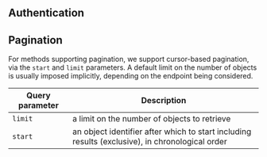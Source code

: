 ## Authentication



## Pagination

For methods supporting pagination, we support cursor-based pagination, via the `start` and `limit` parameters. A default limit on the number of objects is usually imposed implicitly, depending on the endpoint being considered.

| Query parameter | Description |
| --------------- | ----------- |
| `limit` | a limit on the number of objects to retrieve |
| `start` | an object identifier after which to start including results (exclusive), in chronological order |